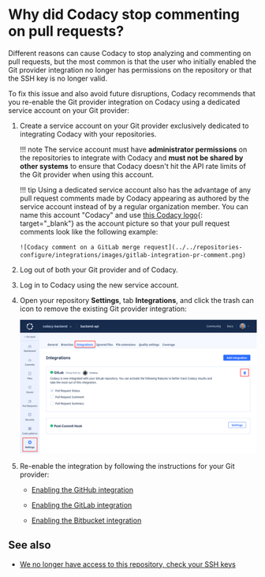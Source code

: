 # Why did Codacy stop commenting on pull requests?

Different reasons can cause Codacy to stop analyzing and commenting on pull requests, but the most common is that the user who initially enabled the Git provider integration no longer has permissions on the repository or that the SSH key is no longer valid.

To fix this issue and also avoid future disruptions, Codacy recommends that you re-enable the Git provider integration on Codacy using a dedicated service account on your Git provider:

1.  Create a service account on your Git provider exclusively dedicated to integrating Codacy with your repositories.

    !!! note
        The service account must have **administrator permissions** on the repositories to integrate with Codacy and **must not be shared by other systems** to ensure that Codacy doesn't hit the API rate limits of the Git provider when using this account.

    !!! tip
        Using a dedicated service account also has the advantage of any pull request comments made by Codacy appearing as authored by the service account instead of by a regular organization member. You can name this account "Codacy" and use [this Codacy logo](https://avatars.githubusercontent.com/u/1834093){: target="_blank"} as the account picture so that your pull request comments look like the following example:

        ![Codacy comment on a GitLab merge request](../../repositories-configure/integrations/images/gitlab-integration-pr-comment.png)

1.  Log out of both your Git provider and of Codacy.

1.  Log in to Codacy using the new service account.

1.  Open your repository **Settings**, tab **Integrations**, and click the trash can icon to remove the existing Git provider integration:

    ![Removing the old Git provider integration](images/git-provider-integration-remove.png)

1.  Re-enable the integration by following the instructions for your Git provider:

    -   [Enabling the GitHub integration](../../repositories-configure/integrations/github-integration.md#enabling)

    -   [Enabling the GitLab integration](../../repositories-configure/integrations/gitlab-integration.md#enabling)

    -   [Enabling the Bitbucket integration](../../repositories-configure/integrations/bitbucket-integration.md#enabling)

## See also

-   [We no longer have access to this repository, check your SSH keys](we-no-longer-have-access-to-this-repository.md)
